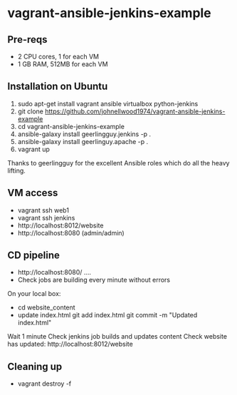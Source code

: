 # vagrant-ansible-jenkins-example

## Pre-reqs
* 2 CPU cores, 1 for each VM
* 1 GB RAM, 512MB for each VM

## Installation on Ubuntu
1. sudo apt-get install vagrant ansible virtualbox python-jenkins
2. git clone https://github.com/johnellwood1974/vagrant-ansible-jenkins-example
3. cd vagrant-ansible-jenkins-example
4. ansible-galaxy install geerlingguy.jenkins -p .
5. ansible-galaxy install geerlinguy.apache -p .
6. vagrant up

Thanks to geerlingguy for the excellent Ansible roles which do all the heavy lifting.

## VM access
* vagrant ssh web1
* vagrant ssh jenkins
* http://localhost:8012/website
* http://localhost:8080 (admin/admin)

## CD pipeline
* http://localhost:8080/ ....
* Check jobs are building every minute without errors

On your local box:
* cd website_content
* update index.html
git add index.html
git commit -m "Updated index.html"

Wait 1 minute
Check jenkins job builds and updates content
Check website has updated: http://localhost:8012/website

## Cleaning up
* vagrant destroy -f
